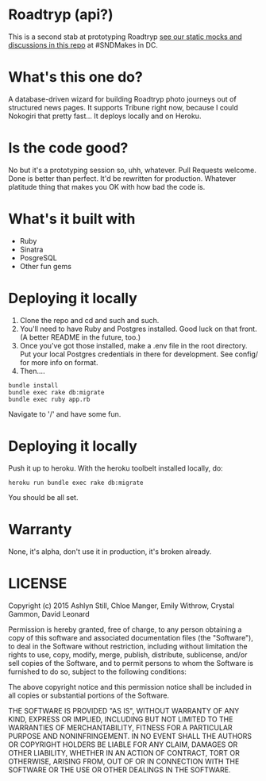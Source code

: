 Roadtryp (api?)
=======

This is a second stab at prototyping Roadtryp [see our static mocks and discussions in this repo](http://github.com/davidrleonard/roadtrip) at #SNDMakes in DC.

What's this one do?
=======

A database-driven wizard for building Roadtryp photo journeys out of structured news pages. It supports Tribune right now, because I could Nokogiri that pretty fast... It deploys locally and on Heroku.

Is the code good?
=======

No but it's a prototyping session so, uhh, whatever. Pull Requests welcome. Done is better than perfect. It'd be rewritten for production. Whatever platitude thing that makes you OK with how bad the code is.

What's it built with
=======

* Ruby
* Sinatra
* PosgreSQL
* Other fun gems

Deploying it locally
=======

1. Clone the repo and cd and such and such.
2. You'll need to have Ruby and Postgres installed. Good luck on that front. (A better README in the future, too.)
3. Once you've got those installed, make a .env file in the root directory. Put your local Postgres credentials in there for development. See config/ for more info on format.
4. Then....

```
bundle install
bundle exec rake db:migrate
bundle exec ruby app.rb
```

Navigate to '/' and have some fun.

Deploying it locally
=======

Push it up to heroku. With the heroku toolbelt installed locally, do:

```
heroku run bundle exec rake db:migrate
```
You should be all set.

Warranty
======
None, it's alpha, don't use it in production, it's broken already.

LICENSE
=========

Copyright (c) 2015 Ashlyn Still, Chloe Manger, Emily Withrow, Crystal Gammon, David Leonard

Permission is hereby granted, free of charge, to any person obtaining a copy
of this software and associated documentation files (the "Software"), to deal
in the Software without restriction, including without limitation the rights
to use, copy, modify, merge, publish, distribute, sublicense, and/or sell
copies of the Software, and to permit persons to whom the Software is
furnished to do so, subject to the following conditions:

The above copyright notice and this permission notice shall be included in
all copies or substantial portions of the Software.

THE SOFTWARE IS PROVIDED "AS IS", WITHOUT WARRANTY OF ANY KIND, EXPRESS OR
IMPLIED, INCLUDING BUT NOT LIMITED TO THE WARRANTIES OF MERCHANTABILITY,
FITNESS FOR A PARTICULAR PURPOSE AND NONINFRINGEMENT. IN NO EVENT SHALL THE
AUTHORS OR COPYRIGHT HOLDERS BE LIABLE FOR ANY CLAIM, DAMAGES OR OTHER
LIABILITY, WHETHER IN AN ACTION OF CONTRACT, TORT OR OTHERWISE, ARISING FROM,
OUT OF OR IN CONNECTION WITH THE SOFTWARE OR THE USE OR OTHER DEALINGS IN
THE SOFTWARE.